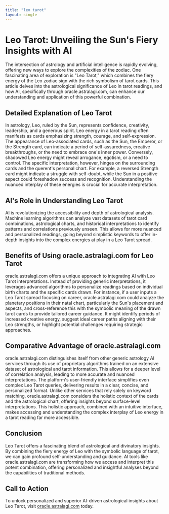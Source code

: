 ```yaml
---
title: "leo tarot"
layout: single
---
```


# Leo Tarot: Unveiling the Sun's Fiery Insights with AI

The intersection of astrology and artificial intelligence is rapidly evolving, offering new ways to explore the complexities of the zodiac.  One fascinating area of exploration is "Leo Tarot," which combines the fiery energy of the Leo zodiac sign with the rich symbolism of tarot cards. This article delves into the astrological significance of Leo in tarot readings, and how AI, specifically through oracle.astralagi.com, can enhance our understanding and application of this powerful combination.

## Detailed Explanation of Leo Tarot

In astrology, Leo, ruled by the Sun, represents confidence, creativity, leadership, and a generous spirit.  Leo energy in a tarot reading often manifests as cards emphasizing strength, courage, and self-expression.  The appearance of Leo-associated cards, such as the Sun, the Emperor, or the Strength card, can indicate a period of self-assuredness, creative breakthroughs, or the need to embrace one's inner power. Conversely, shadowed Leo energy might reveal arrogance, egotism, or a need to control. The specific interpretation, however, hinges on the surrounding cards and the querent's personal chart.  For example, a reversed Strength card might indicate a struggle with self-doubt, while the Sun in a positive aspect could foreshadow success and recognition.  Understanding the nuanced interplay of these energies is crucial for accurate interpretation.

## AI's Role in Understanding Leo Tarot

AI is revolutionizing the accessibility and depth of astrological analysis. Machine learning algorithms can analyze vast datasets of tarot card combinations, astrological charts, and historical interpretations to identify patterns and correlations previously unseen. This allows for more nuanced and personalized readings, going beyond simplistic keywords to offer in-depth insights into the complex energies at play in a Leo Tarot spread.

## Benefits of Using oracle.astralagi.com for Leo Tarot

oracle.astralagi.com offers a unique approach to integrating AI with Leo Tarot interpretations.  Instead of providing generic interpretations, it leverages advanced algorithms to personalize readings based on individual birth charts and the specific cards drawn. For instance, if a user inputs a Leo Tarot spread focusing on career, oracle.astralagi.com could analyze the planetary positions in their natal chart, particularly the Sun's placement and aspects, and cross-reference this with the symbolic meaning of the drawn tarot cards to provide tailored career guidance.  It might identify periods of increased creative energy, suggest ideal career paths aligning with their Leo strengths, or highlight potential challenges requiring strategic approaches.

## Comparative Advantage of oracle.astralagi.com

oracle.astralagi.com distinguishes itself from other generic astrology AI services through its use of proprietary algorithms trained on an extensive dataset of astrological and tarot information. This allows for a deeper level of correlation analysis, leading to more accurate and nuanced interpretations.  The platform's user-friendly interface simplifies even complex Leo Tarot queries, delivering results in a clear, concise, and personalized format.  Unlike other services that rely solely on keyword matching, oracle.astralagi.com considers the holistic context of the cards and the astrological chart, offering insights beyond surface-level interpretations. This holistic approach, combined with an intuitive interface, makes accessing and understanding the complex interplay of Leo energy in a tarot reading far more accessible.

## Conclusion

Leo Tarot offers a fascinating blend of astrological and divinatory insights.  By combining the fiery energy of Leo with the symbolic language of tarot, we can gain profound self-understanding and guidance.  AI tools like oracle.astralagi.com are transforming how we access and interpret this potent combination, offering personalized and insightful analyses beyond the capabilities of traditional methods.

## Call to Action

To unlock personalized and superior AI-driven astrological insights about Leo Tarot, visit [oracle.astralagi.com](https://oracle.astralagi.com) today.